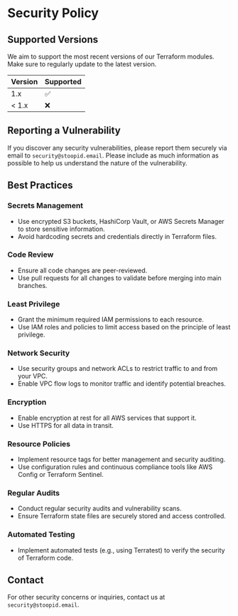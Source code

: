 # Security Policy

## Supported Versions

We aim to support the most recent versions of our Terraform modules. Make sure to regularly update to the latest version.

| Version | Supported          |
| ------- | ------------------ |
| 1.x     | :white_check_mark: |
| < 1.x   | :x:                |

## Reporting a Vulnerability

If you discover any security vulnerabilities, please report them securely via email to `security@stoopid.email`. Please include as much information as possible to help us understand the nature of the vulnerability.

## Best Practices

### Secrets Management

- Use encrypted S3 buckets, HashiCorp Vault, or AWS Secrets Manager to store sensitive information.
- Avoid hardcoding secrets and credentials directly in Terraform files.

### Code Review

- Ensure all code changes are peer-reviewed.
- Use pull requests for all changes to validate before merging into main branches.

### Least Privilege

- Grant the minimum required IAM permissions to each resource.
- Use IAM roles and policies to limit access based on the principle of least privilege.

### Network Security

- Use security groups and network ACLs to restrict traffic to and from your VPC.
- Enable VPC flow logs to monitor traffic and identify potential breaches.

### Encryption

- Enable encryption at rest for all AWS services that support it.
- Use HTTPS for all data in transit.

### Resource Policies

- Implement resource tags for better management and security auditing.
- Use configuration rules and continuous compliance tools like AWS Config or Terraform Sentinel.

### Regular Audits

- Conduct regular security audits and vulnerability scans.
- Ensure Terraform state files are securely stored and access controlled.

### Automated Testing

- Implement automated tests (e.g., using Terratest) to verify the security of Terraform code.

## Contact

For other security concerns or inquiries, contact us at `security@stoopid.email`.
